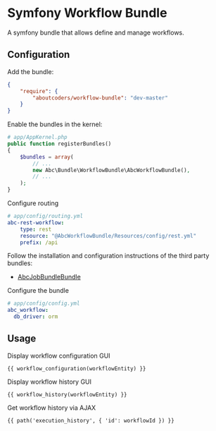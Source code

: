 Symfony Workflow Bundle
==========================

A symfony bundle that allows define and manage workflows.

## Configuration

Add the bundle:

``` json
{
    "require": {
        "aboutcoders/workflow-bundle": "dev-master"
    }
}
```

Enable the bundles in the kernel:

``` php
# app/AppKernel.php
public function registerBundles()
{
    $bundles = array(
        // ...
        new Abc\Bundle\WorkflowBundle\AbcWorkflowBundle(),
        // ...
    );
}
```

Configure routing 

``` yaml
# app/config/routing.yml
abc-rest-workflow:
    type: rest
    resource: "@AbcWorkflowBundle/Resources/config/rest.yml"
    prefix: /api    
```

Follow the installation and configuration instructions of the third party bundles:

* [AbcJobBundleBundle](https://bitbucket.org/hasc/job-bundle)

Configure the bundle

``` yaml
# app/config/config.yml
abc_workflow:
  db_driver: orm
```

## Usage

Display workflow configuration GUI

``` twig
{{ workflow_configuration(workflowEntity) }}
```

Display workflow history GUI

``` twig
{{ workflow_history(workflowEntity) }}
```

Get workflow history via AJAX

``` twig
{{ path('execution_history', { 'id': workflowId }) }}
```